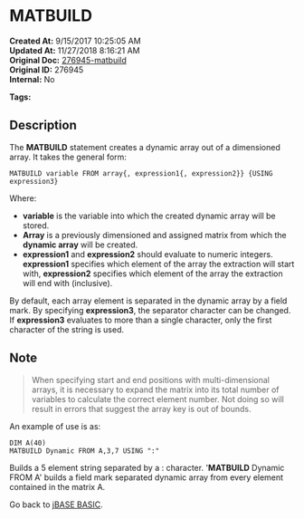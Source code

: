 # MATBUILD

**Created At:** 9/15/2017 10:25:05 AM  
**Updated At:** 11/27/2018 8:16:21 AM  
**Original Doc:** [276945-matbuild](https://docs.jbase.com/36868-jbase-basic/276945-matbuild)  
**Original ID:** 276945  
**Internal:** No  

**Tags:**
<badge text='dynamic array creation' vertical='middle' />
<badge text='dynamic arrays' vertical='middle' />

## Description

The **MATBUILD** statement creates a dynamic array out of a dimensioned array. It takes the general form:

```
MATBUILD variable FROM array{, expression1{, expression2}} {USING expression3}
```

Where:

- **variable** is the variable into which the created dynamic array will be stored.
- **Array** is a previously dimensioned and assigned matrix from which the **dynamic array** will be created.
- **expression1** and **expression2** should evaluate to numeric integers. **expression1** specifies which element of the array the extraction will start with, **expression2** specifies which element of the array the extraction will end with (inclusive).

By default, each array element is separated in the dynamic array by a field mark. By specifying **expression3**, the separator character can be changed. If **expression3** evaluates to more than a single character, only the first character of the string is used.

## Note

> When specifying start and end positions with multi-dimensional arrays, it is necessary to expand the matrix into its total number of variables to calculate the correct element number. Not doing so will result in errors that suggest the array key is out of bounds.

An example of use is as:

```
DIM A(40)
MATBUILD Dynamic FROM A,3,7 USING ":"
```

Builds a 5 element string separated by a : character. '**MATBUILD** Dynamic FROM A' builds a field mark separated dynamic array from every element contained in the matrix A.

Go back to [jBASE BASIC](./../jbase-basic-programmers-reference-guide).
